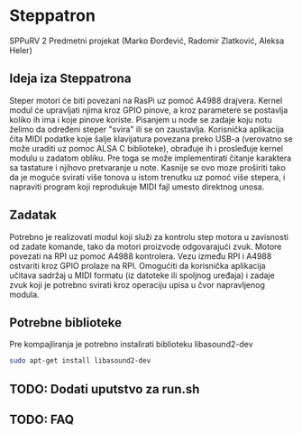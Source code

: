 # Steppatron
SPPuRV 2 Predmetni projekat (Marko Đorđević, Radomir Zlatković, Aleksa Heler)

## Ideja iza Steppatrona
Steper motori će biti povezani na RasPi uz pomoć A4988 drajvera. Kernel modul će upravljati njima kroz GPIO pinove, a kroz parametere se postavlja koliko ih ima i koje pinove koriste. Pisanjem u node se zadaje koju notu želimo da određeni steper "svira" ili se on zaustavlja. Korisnička aplikacija čita MIDI podatke koje šalje klavijatura povezana preko USB-a (verovatno se može uraditi uz pomoc ALSA C biblioteke), obrađuje ih i prosleđuje kernel modulu u zadatom obliku. Pre toga se može implementirati čitanje karaktera sa tastature i njihovo pretvaranje u note. Kasnije se ovo moze proširiti tako da je moguće svirati više tonova u istom trenutku uz pomoć više stepera, i napraviti program koji reprodukuje MIDI fajl umesto direktnog unosa.

## Zadatak
Potrebno je realizovati modul koji služi za kontrolu step motora u zavisnosti od zadate komande, tako da motori proizvode odgovarajući zvuk. 
Motore povezati na RPI uz pomoć A4988 kontrolera. Vezu između RPI i A4988 ostvariti kroz GPIO prolaze na RPI. 
Omogućiti da korisnička aplikacija učitava sadržaj u MIDI formatu (iz datoteke ili spoljnog uređaja) i zadaje zvuk koji je potrebno svirati kroz operaciju upisa u čvor napravljenog modula.

## Potrebne biblioteke
Pre kompajliranja je potrebno instalirati biblioteku libasound2-dev
```bash
sudo apt-get install libasound2-dev
```

## TODO: Dodati uputstvo za run.sh

## TODO: FAQ
